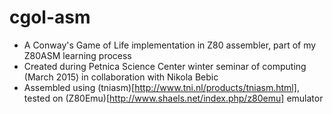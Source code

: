 # cgol-asm
- A Conway's Game of Life implementation in Z80 assembler, part of my Z80ASM learning process
- Created during Petnica Science Center winter seminar of computing (March 2015) in collaboration with Nikola Bebic
- Assembled using (tniasm)[http://www.tni.nl/products/tniasm.html], tested on (Z80Emu)[http://www.shaels.net/index.php/z80emu] emulator
